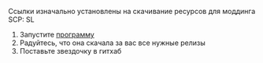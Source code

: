 Ссылки изначально установлены на скачивание ресурсов для моддинга SCP: SL

1. Запустите [программу](https://github.com/cliv-shape/DownloadRelease/releases/latest)
2. Радуйтесь, что она скачала за вас все нужные релизы
3. Поставьте звездочку в гитхаб
